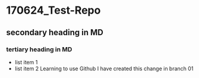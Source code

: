 # 170624_Test-Repo
## secondary heading in MD
### tertiary heading in MD
* list item 1
* list item 2
Learning to use Github
I have created this change in branch 01
